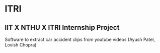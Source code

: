 # ITRI
## IIT X NTHU X ITRI Internship Project

Software to extract car accident clips from youtube videos
(Ayush Patel, Lovish Chopra)
